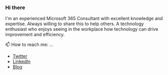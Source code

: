### Hi there

I'm an experienced Microsoft 365 Consultant with excellent knowledge and expertise. Always willing to share this to help others. A technology enthusiast who enjoys seeing in the workplace how technology can drive improvement and efficiency.

📫 How to reach me: ...
- [Twitter](https://twitter.com/LeonArmston)
- [LinkedIn](https://linkedin.com/in/leon-armston)
- [Blog](https://www.leonarmston.com)
